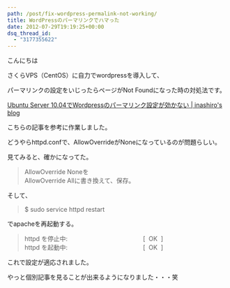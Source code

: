 ```yaml
---
path: /post/fix-wordpress-permalink-not-working/
title: WordPressのパーマリンクでハマった
date: 2012-07-29T19:19:25+00:00
dsq_thread_id:
  - "3177355622"
---
```

こんにちは

さくらVPS（CentOS）に自力でwordpressを導入して、

パーマリンクの設定をいじったらページがNot Foundになった時の対処法です。

<!--more-->

[Ubuntu Server 10.04でWordpressのパーマリンク設定が効かない \| inashiro's blog](http://www.inashiro.com/2011/02/09/ubuntu-server-10-04%E3%81%A7wordpress%E3%81%AE%E3%83%91%E3%83%BC%E3%83%9E%E3%83%AA%E3%83%B3%E3%82%AF%E8%A8%AD%E5%AE%9A%E3%81%8C%E5%8A%B9%E3%81%8B%E3%81%AA%E3%81%84/)

こちらの記事を参考に作業しました。

どうやらhttpd.confで、AllowOverrideがNoneになっているのが問題らしい。

見てみると、確かになってた。

<blockquote class="molokai">
  <p>
    <span class="red">AllowOverride None</span>を<br /> <span class="red">AllowOverride All</span>に書き換えて、保存。
  </p>
</blockquote>

そして、

<blockquote class="molokai">
  <p>
    $ sudo service httpd restart
  </p>
</blockquote>

でapacheを再起動する。

<blockquote class="molokai">
  <p>
    httpd を停止中:                                            [  <span class="green">OK</span>  ]<br /> httpd を起動中:                                            [  <span class="green">OK</span>  ]
  </p>
</blockquote>

これで設定が適応されました。

やっと個別記事を見ることが出来るようになりました・・・笑

<div style="font-size:0px;height:0px;line-height:0px;margin:0;padding:0;clear:both">
</div>